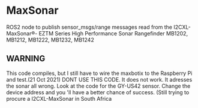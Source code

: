 # MaxSonar
ROS2 node to publish sensor_msgs/range messages read from the I2CXL-MaxSonar®- EZTM Series High Performance Sonar   Rangefinder MB1202, MB1212, MB1222, MB1232, MB1242
## WARNING
This code compiles, but I still have to wire the maxbotix to the Raspberry Pi and test.(21 Oct 2021)
DONT USE THIS CODE.  It does not work.  It adresses the sonar all wrong.  Look at the code for the GY-US42 sensor.  Change the device address and you 'll have a better chance of success.  (Still trying to procure a I2CXL-MaxSonar in South Africa
